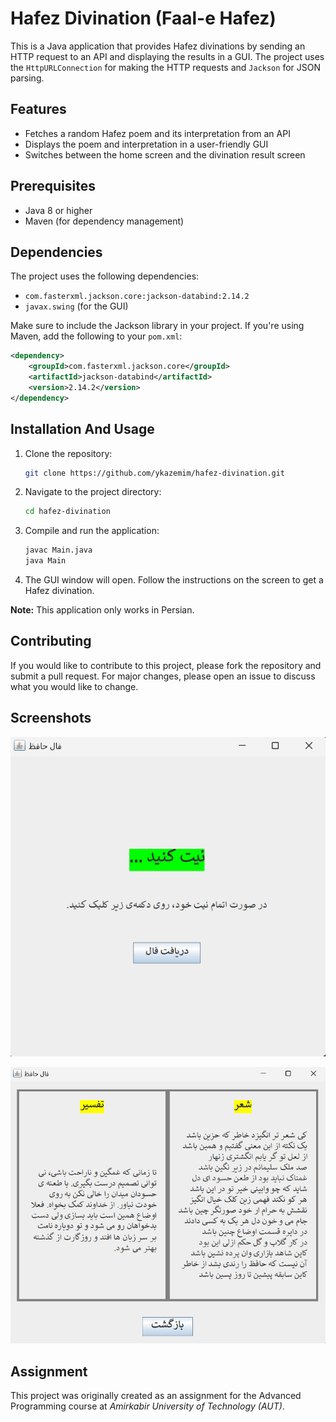 # Hafez Divination (Faal-e Hafez)

This is a Java application that provides Hafez divinations by sending an HTTP request to an API and displaying the results in a GUI. The project uses the `HttpURLConnection` for making the HTTP requests and `Jackson` for JSON parsing.

## Features

- Fetches a random Hafez poem and its interpretation from an API
- Displays the poem and interpretation in a user-friendly GUI
- Switches between the home screen and the divination result screen

## Prerequisites

- Java 8 or higher
- Maven (for dependency management)

## Dependencies

The project uses the following dependencies:
- `com.fasterxml.jackson.core:jackson-databind:2.14.2`
- `javax.swing` (for the GUI)

Make sure to include the Jackson library in your project. If you're using Maven, add the following to your `pom.xml`:

```xml
<dependency>
    <groupId>com.fasterxml.jackson.core</groupId>
    <artifactId>jackson-databind</artifactId>
    <version>2.14.2</version>
</dependency>
```

## Installation And Usage

1. Clone the repository:
   ```sh
   git clone https://github.com/ykazemim/hafez-divination.git
   ```
2. Navigate to the project directory:
   ```sh
   cd hafez-divination
   ```
3. Compile and run the application:
    ```sh
    javac Main.java
    java Main
    ```

4. The GUI window will open. Follow the instructions on the screen to get a Hafez divination.

**Note:** This application only works in Persian.

## Contributing

If you would like to contribute to this project, please fork the repository and submit a pull request. For major changes, please open an issue to discuss what you would like to change.

## Screenshots

![Main Interface](screenshots/screenshot1.png)

![Main Interface](screenshots/screenshot2.png)

## Assignment

This project was originally created as an assignment for the Advanced Programming course at _Amirkabir University of Technology (AUT)_.
